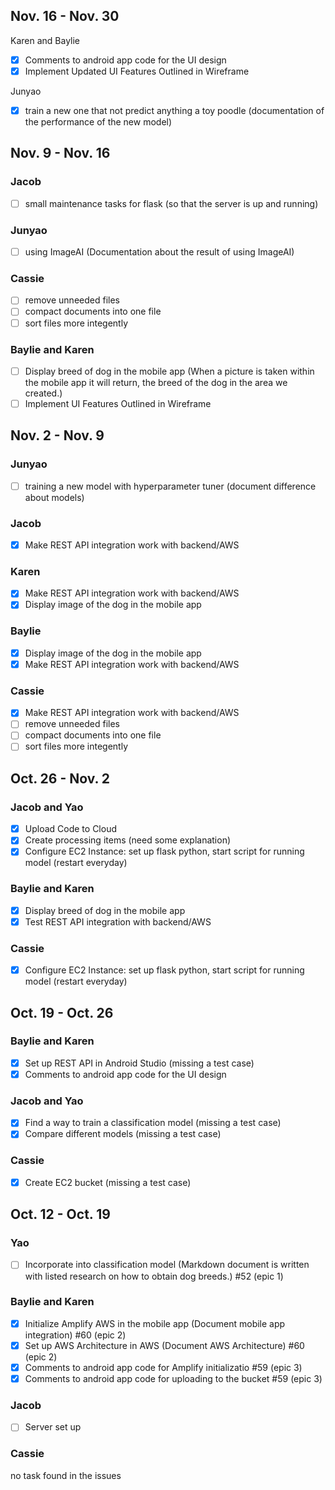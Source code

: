 ## Nov. 16 - Nov. 30
Karen and Baylie
- [x] Comments to android app code for the UI design
- [x] Implement Updated UI Features Outlined in Wireframe

Junyao
- [x] train a new one that not predict anything a toy poodle (documentation of the performance of the new model)


## Nov. 9 - Nov. 16
### Jacob
- [ ] small maintenance tasks for flask (so that the server is up and running)

###  Junyao
- [ ] using ImageAI (Documentation about the result of using ImageAI)

### Cassie
- [ ] remove unneeded files
- [ ] compact documents into one file
- [ ] sort files more integently

### Baylie and Karen
- [ ] Display breed of dog in the mobile app (When a picture is taken within the mobile app it will return, the breed of the dog in the area we created.)
- [ ] Implement UI Features Outlined in Wireframe

## Nov. 2 - Nov. 9
###  Junyao
- [ ] training a new model with hyperparameter tuner (document difference about models)

### Jacob
- [x] Make REST API integration work with backend/AWS

### Karen
- [x] Make REST API integration work with backend/AWS
- [x] Display image of the dog in the mobile app

### Baylie
- [x] Display image of the dog in the mobile app
- [x] Make REST API integration work with backend/AWS

### Cassie
- [x] Make REST API integration work with backend/AWS
- [ ] remove unneeded files
- [ ] compact documents into one file
- [ ] sort files more integently

## Oct. 26 - Nov. 2
### Jacob and Yao
- [x] Upload Code to Cloud
- [x] Create processing items (need some explanation)
- [x] Configure EC2 Instance: set up flask python, start script for running model (restart everyday)

### Baylie and Karen
- [x] Display breed of dog in the mobile app
- [x] Test REST API integration with backend/AWS

### Cassie
- [x] Configure EC2 Instance: set up flask python, start script for running model (restart everyday)

## Oct. 19 - Oct. 26
### Baylie and Karen
- [x] Set up REST API in Android Studio (missing a test case)
- [x] Comments to android app code for the UI design

### Jacob and Yao
- [x] Find a way to train a classification model (missing a test case)
- [x] Compare different models (missing a test case)

### Cassie
- [x] Create EC2 bucket (missing a test case)

## Oct. 12 - Oct. 19
### Yao 
- [ ] Incorporate into classification model (Markdown document is written with listed research on how to obtain dog breeds.) #52 (epic 1)

### Baylie and Karen
- [x] Initialize Amplify AWS in the mobile app (Document mobile app integration) #60 (epic 2)
- [x] Set up AWS Architecture in AWS (Document AWS Architecture) #60 (epic 2)
- [x] Comments to android app code for Amplify initializatio #59 (epic 3)
- [x] Comments to android app code for uploading to the bucket #59 (epic 3)

### Jacob
- [ ] Server set up

### Cassie
no task found in the issues

